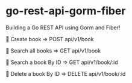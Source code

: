 # go-rest-api-gorm-fiber
Building a Go REST API using Gorm and Fiber!

:bell: Create book          => POST   api/v1/book

:bell: Search all books     => GET    api/v1/book

:bell: Search a book By ID  => GET    api/v1/book/:id

:bell: Delete a book By ID  => DELETE api/v1/book/:id

